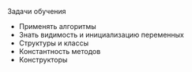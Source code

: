Задачи обучения

* Применять алгоритмы
* Знать видимость и инициализацию переменных
* Структуры и классы
* Константность методов
* Конструкторы